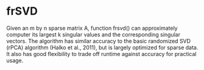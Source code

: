 # frSVD
Given an m by n sparse matrix A, function frsvd() can approximately computer its largest k singular values and the corresponding singular vectors. The algorithm has similar accuracy to the basic randomized SVD (rPCA) algorithm (Halko et al., 2011), but is largely optimized for sparse data. It also has good flexibility to trade off runtime against accuracy for practical usage.
